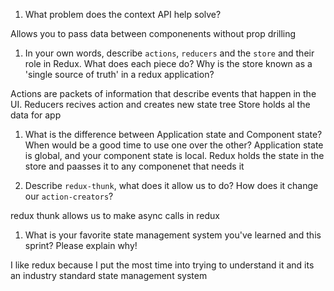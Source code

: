 1. What problem does the context API help solve?

Allows you to pass data between componenents without prop drilling

1. In your own words, describe `actions`, `reducers` and the `store` and their role in Redux. What does each piece do? Why is the store known as a 'single source of truth' in a redux application?

Actions are packets of information that describe events that happen in the UI.
Reducers recives action and creates new state tree
Store holds al the data for app

1. What is the difference between Application state and Component state? When would be a good time to use one over the other?
Application state is global, and your component state is local. Redux  holds the state in the store and paasses it to any componenet that needs it

1. Describe `redux-thunk`, what does it allow us to do? How does it change our `action-creators`?

redux thunk allows us to make async calls in redux

1. What is your favorite state management system you've learned and this sprint? Please explain why!

I like redux because I put the most time into trying to understand it and its an industry standard state management system
